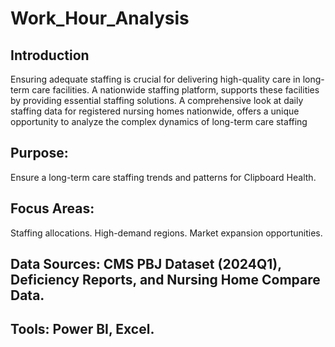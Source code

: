 # Work_Hour_Analysis
## Introduction
Ensuring adequate staffing is crucial for delivering high-quality care in long-term care facilities. A nationwide staffing platform, supports these facilities by providing essential staffing solutions. A comprehensive look at daily staffing data for registered nursing homes nationwide, offers a unique opportunity to analyze the complex dynamics of long-term care staffing

## Purpose:
Ensure a long-term care staffing trends and patterns for Clipboard Health.

## Focus Areas:
Staffing allocations.
High-demand regions.
Market expansion opportunities.

## Data Sources: CMS PBJ Dataset (2024Q1), Deficiency Reports, and Nursing Home Compare Data.
## Tools: Power BI, Excel.


